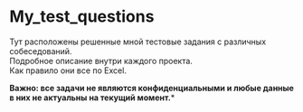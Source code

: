 # My_test_questions  
Тут расположены решенные мной тестовые задания с различных собеседований.  
Подробное описание внутри каждого проекта.  
Как правило они все по Excel.  

**Важно: все задачи не являются конфиденциальными и любые данные в них не актуальны на текущий момент.***
